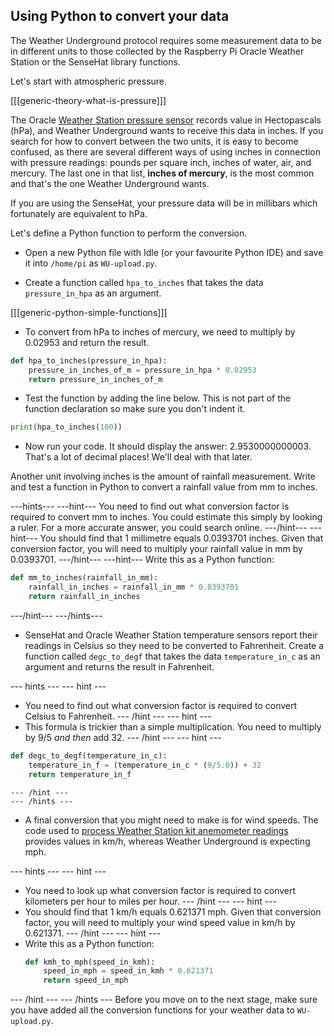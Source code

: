 ## Using Python to convert your data

The Weather Underground protocol requires some measurement data to be in different units to those collected by the Raspberry Pi Oracle Weather Station or the SenseHat library functions.

Let's start with atmospheric pressure.

[[[generic-theory-what-is-pressure]]]

The Oracle [Weather Station pressure sensor](https://www.raspberrypi.org/learning/sensing-the-weather/lesson-9/worksheet/) records value in Hectopascals (hPa), and Weather Underground wants to receive this data in inches. If you search for how to convert between the two units, it is easy to become confused, as there are several different ways of using inches in connection with pressure readings: pounds per square inch, inches of water, air, and mercury. The last one in that list, **inches of mercury**, is the most common and that's the one Weather Underground wants.

If you are using the SenseHat, your pressure data will be in millibars which fortunately are equivalent to hPa.

Let's define a Python function to perform the conversion.

- Open a new Python file with Idle (or your favourite Python IDE) and save it into `/home/pi` as `WU-upload.py`.

- Create a function called `hpa_to_inches` that takes the data `pressure_in_hpa` as an argument.

[[[generic-python-simple-functions]]]

- To convert from hPa to inches of mercury, we need to multiply by 0.02953 and return the result.

```python
def hpa_to_inches(pressure_in_hpa):
    pressure_in_inches_of_m = pressure_in_hpa * 0.02953
    return pressure_in_inches_of_m

```
- Test the function by adding the line below. This is not part of the function declaration so make sure you don't indent it.

```python
print(hpa_to_inches(100))
```

- Now run your code. It should display the answer: 2.9530000000003. That's a lot of decimal places! We'll deal with that later.

Another unit involving inches is the amount of rainfall measurement. Write and test a function in Python to convert a rainfall value from mm to inches.

---hints---
---hint---
You need to find out what conversion factor is required to convert mm to inches. You could estimate this simply by looking a ruler. For a more accurate answer, you could search online.
---/hint---
---hint---
You should find that 1 millimetre equals 0.0393701 inches. Given that conversion factor, you will need to multiply your rainfall value in mm by 0.0393701.
---/hint---
---hint---
Write this as a Python function:
```python
def mm_to_inches(rainfall_in_mm):
    rainfall_in_inches = rainfall_in_mm * 0.0393701
    return rainfall_in_inches
```
---/hint---
---/hints---

- SenseHat and Oracle Weather Station temperature sensors report their readings in Celsius so they need to be converted to Fahrenheit.
Create a function called `degc_to_degf` that takes the data `temperature_in_c` as an argument and returns the result in Fahrenheit.

--- hints ---
--- hint ---
- You need to find out what conversion factor is required to convert Celsius to Fahrenheit.
--- /hint ---
--- hint ---
- This formula is trickier than a simple multiplication. You need to multiply by 9/5 *and then* add 32.
--- /hint ---
--- hint ---
```python
def degc_to_degf(temperature_in_c):
    temperature_in_f = (temperature_in_c * (9/5.0)) + 32
    return temperature_in_f
```
    --- /hint ---
    --- /hints ---   


- A final conversion that you might need to make is for wind speeds. The code used to [process Weather Station kit anemometer readings](https://www.raspberrypi.org/learning/sensing-the-weather/lesson-2/worksheet/) provides values in km/h, whereas Weather Underground is expecting mph.

--- hints ---
--- hint ---
- You need to look up what conversion factor is required to convert kilometers per hour to miles per hour.
--- /hint ---
--- hint ---
- You should find that 1 km/h equals 0.621371 mph. Given that conversion factor, you will need to multiply your wind speed value in km/h by 0.621371.
--- /hint ---
--- hint ---
- Write this as a Python function:
    ```python
    def kmh_to_mph(speed_in_kmh):
        speed_in_mph = speed_in_kmh * 0.621371
        return speed_in_mph    
    ```
--- /hint ---
--- /hints ---
Before you move on to the next stage, make sure you have added all the conversion functions for your weather data to `WU-upload.py`.
